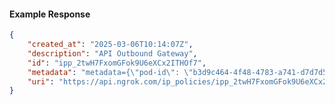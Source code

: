 <!-- Code generated for API Clients. DO NOT EDIT. -->

#### Example Response

```json
{
	"created_at": "2025-03-06T10:14:07Z",
	"description": "API Outbound Gateway",
	"id": "ipp_2twH7FxomGFok9U6eXCx2ITHOf7",
	"metadata": "metadata={\"pod-id\": \"b3d9c464-4f48-4783-a741-d7d7d5db310f\"}",
	"uri": "https://api.ngrok.com/ip_policies/ipp_2twH7FxomGFok9U6eXCx2ITHOf7"
}
```
